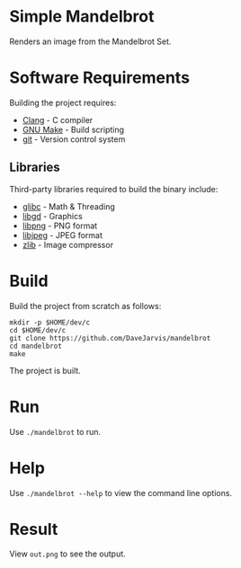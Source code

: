 # Simple Mandelbrot

Renders an image from the Mandelbrot Set.

# Software Requirements

Building the project requires:

* [Clang](http://clang.llvm.org/) - C compiler
* [GNU Make](https://www.gnu.org/software/make/) - Build scripting
* [git](https://git-scm.com/) - Version control system

## Libraries

Third-party libraries required to build the binary include:

* [glibc](https://www.gnu.org/software/libc/) - Math & Threading
* [libgd](https://libgd.github.io/) - Graphics
* [libpng](http://www.libpng.org/pub/png/libpng.html) - PNG format
* [libjpeg](http://libjpeg.sourceforge.net/) - JPEG format
* [zlib](https://www.zlib.net/) - Image compressor

# Build

Build the project from scratch as follows:

```
mkdir -p $HOME/dev/c
cd $HOME/dev/c
git clone https://github.com/DaveJarvis/mandelbrot
cd mandelbrot
make
```

The project is built.

# Run

Use `./mandelbrot` to run.

# Help

Use `./mandelbrot --help` to view the command line options.

# Result

View `out.png` to see the output.

